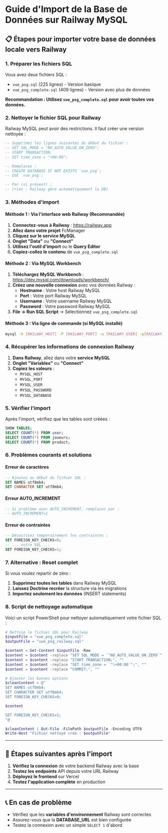 # Guide d'Import de la Base de Données sur Railway MySQL

## 📋 Étapes pour importer votre base de données locale vers Railway

### 1. Préparer les fichiers SQL

Vous avez deux fichiers SQL :
- `vue_psg.sql` (225 lignes) - Version basique
- `vue_psg_complete.sql` (409 lignes) - Version avec plus de données

**Recommandation : Utilisez `vue_psg_complete.sql` pour avoir toutes vos données.**

### 2. Nettoyer le fichier SQL pour Railway

Railway MySQL peut avoir des restrictions. Il faut créer une version nettoyée :

```sql
-- Supprimez les lignes suivantes du début du fichier :
-- SET SQL_MODE = "NO_AUTO_VALUE_ON_ZERO";
-- START TRANSACTION;
-- SET time_zone = "+00:00";

-- Remplacez :
-- CREATE DATABASE IF NOT EXISTS `vue_psg`;
-- USE `vue_psg`;

-- Par (si présent) :
-- (rien - Railway gère automatiquement la DB)
```

### 3. Méthodes d'import

#### **Méthode 1 : Via l'interface web Railway (Recommandée)**

1. **Connectez-vous à Railway** : https://railway.app
2. **Allez dans votre projet** FcManager
3. **Cliquez sur le service MySQL**
4. **Onglet "Data"** ou **"Connect"**
5. **Utilisez l'outil d'import** ou le **Query Editor**
6. **Copiez-collez le contenu** de `vue_psg_complete.sql`

#### **Méthode 2 : Via MySQL Workbench**

1. **Téléchargez MySQL Workbench** : https://dev.mysql.com/downloads/workbench/
2. **Créez une nouvelle connexion** avec vos données Railway :
   - **Hostname** : Votre host Railway MySQL
   - **Port** : Votre port Railway MySQL  
   - **Username** : Votre username Railway MySQL
   - **Password** : Votre password Railway MySQL
3. **File → Run SQL Script** → Sélectionnez `vue_psg_complete.sql`

#### **Méthode 3 : Via ligne de commande (si MySQL installé)**

```bash
mysql -h [RAILWAY_HOST] -P [RAILWAY_PORT] -u [RAILWAY_USER] -p[RAILWAY_PASSWORD] [RAILWAY_DATABASE] < vue_psg_complete.sql
```

### 4. Récupérer les informations de connexion Railway

1. **Dans Railway**, allez dans votre **service MySQL**
2. **Onglet "Variables"** ou **"Connect"**
3. **Copiez les valeurs** :
   - `MYSQL_HOST`
   - `MYSQL_PORT` 
   - `MYSQL_USER`
   - `MYSQL_PASSWORD`
   - `MYSQL_DATABASE`

### 5. Vérifier l'import

Après l'import, vérifiez que les tables sont créées :

```sql
SHOW TABLES;
SELECT COUNT(*) FROM user;
SELECT COUNT(*) FROM joueurs;
SELECT COUNT(*) FROM product;
```

### 6. Problèmes courants et solutions

#### **Erreur de caractères**
```sql
-- Ajoutez au début du fichier SQL :
SET NAMES utf8mb4;
SET CHARACTER SET utf8mb4;
```

#### **Erreur AUTO_INCREMENT**
```sql
-- Si problème avec AUTO_INCREMENT, remplacez par :
-- AUTO_INCREMENT=1
```

#### **Erreur de contraintes**
```sql
-- Désactivez temporairement les contraintes :
SET FOREIGN_KEY_CHECKS=0;
-- ... votre SQL ...
SET FOREIGN_KEY_CHECKS=1;
```

### 7. Alternative : Reset complet

Si vous voulez repartir de zéro :

1. **Supprimez toutes les tables** dans Railway MySQL
2. **Laissez Doctrine recréer** la structure via les migrations
3. **Importez seulement les données** (INSERT statements)

### 8. Script de nettoyage automatique

Voici un script PowerShell pour nettoyer automatiquement votre fichier SQL :

```powershell
# Nettoie le fichier SQL pour Railway
$inputFile = "vue_psg_complete.sql"
$outputFile = "vue_psg_railway.sql"

$content = Get-Content $inputFile -Raw
$content = $content -replace "SET SQL_MODE = `"NO_AUTO_VALUE_ON_ZERO`";", ""
$content = $content -replace "START TRANSACTION;", ""
$content = $content -replace "SET time_zone = `"\+00:00`";", ""
$content = $content -replace "COMMIT;", ""

# Ajouter les bonnes options
$cleanContent = @"
SET NAMES utf8mb4;
SET CHARACTER SET utf8mb4;
SET FOREIGN_KEY_CHECKS=0;

$content

SET FOREIGN_KEY_CHECKS=1;
"@

$cleanContent | Out-File -FilePath $outputFile -Encoding UTF8
Write-Host "Fichier nettoyé créé : $outputFile"
```

---

## 🔄 Étapes suivantes après l'import

1. **Vérifiez la connexion** de votre backend Railway avec la base
2. **Testez les endpoints** API depuis votre URL Railway
3. **Déployez le frontend** sur Vercel
4. **Testez l'application complète** en production

---

## 📞 En cas de problème

- Vérifiez que les **variables d'environnement** Railway sont correctes
- Assurez-vous que la **DATABASE_URL** est bien configurée
- Testez la connexion avec un simple `SELECT 1` d'abord

